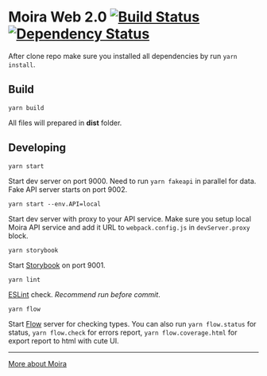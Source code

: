 # Moira Web 2.0 [![Build Status](https://travis-ci.org/moira-alert/web2.0.svg?branch=master)](https://travis-ci.org/moira-alert/web2.0) [![Dependency Status](https://david-dm.org/moira-alert/web2.0.svg)](https://david-dm.org/moira-alert/web2.0)

After clone repo make sure you installed all dependencies by run `yarn install`.

## Build

`yarn build`

All files will prepared in **dist** folder.

## Developing

`yarn start`

Start dev server on port 9000. Need to run `yarn fakeapi` in parallel for data. Fake API server starts on port 9002.

`yarn start --env.API=local`

Start dev server with proxy to your API service. Make sure you setup local Moira API service and add it URL to `webpack.config.js` in `devServer.proxy` block.

`yarn storybook`

Start [Storybook](https://storybook.js.org) on port 9001.

`yarn lint`

[ESLint](https://eslint.org) check. _Recommend run before commit_.

`yarn flow`

Start [Flow](https://flow.org) server for checking types. You can also run `yarn flow.status` for status, `yarn flow.check` for errors report, `yarn flow.coverage.html` for export report to html with cute UI.

---

[More about Moira](https://github.com/moira-alert/moira/blob/master/README.md)
